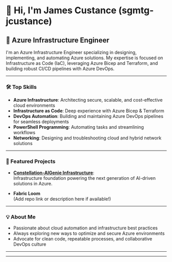 # 👋 Hi, I'm James Custance (sgmtg-jcustance)

## 🚀 Azure Infrastructure Engineer

I'm an Azure Infrastructure Engineer specializing in designing, implementing, and automating Azure solutions. My expertise is focused on Infrastructure as Code (IaC), leveraging Azure Bicep and Terraform, and building robust CI/CD pipelines with Azure DevOps.

---

### 🛠️ Top Skills

- **Azure Infrastructure**: Architecting secure, scalable, and cost-effective cloud environments
- **Infrastructure as Code**: Deep experience with Azure Bicep & Terraform
- **DevOps Automation**: Building and maintaining Azure DevOps pipelines for seamless deployments
- **PowerShell Programming**: Automating tasks and streamlining workflows
- **Networking**: Designing and troubleshooting cloud and hybrid network solutions

---

### 🌟 Featured Projects

- [**Constellation-AIGenie Infrastructure**](https://github.com/Spyglass-MTG/constellation-aigenie-infrastructure):  
  Infrastructure foundation powering the next generation of AI-driven solutions in Azure.

- **Fabric Loom**  
  (Add repo link or description here if available!)

---

### 💡 About Me

- Passionate about cloud automation and infrastructure best practices
- Always exploring new ways to optimize and secure Azure environments
- Advocate for clean code, repeatable processes, and collaborative DevOps culture

---

<!-- Optionally add social/contact links below -->

<!--
### 📫 Connect With Me
[LinkedIn](#) | [Twitter](#) | [Personal Website](#)
-->

---

<!-- Optional: Fun fact or quote -->
<!--
> "Simplicity is the soul of efficiency." – Austin Freeman
-->
